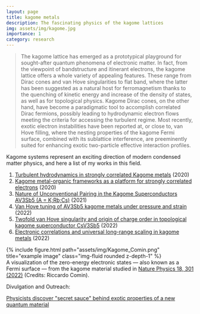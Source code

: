 ```yaml
---
layout: page
title: kagome metals
description: The fascinating physics of the kagome lattices
img: assets/img/kagome.jpg
importance: 1
category: research
---
```


> The kagome lattice has emerged as a prototypical playground for sought-after quantum phenomena of electronic matter. In fact, from the viewpoint of bandstructure and itinerant electrons, the kagome lattice offers a whole variety of appealing features. These range from Dirac cones and van Hove singularities to flat band, where the latter has been suggested as a natural host for ferromagnetism thanks to the quenching of kinetic energy and increase of the density of states, as well as for topological physics. Kagome Dirac cones, on the other hand, have become a paradigmatic tool to accomplish correlated Dirac fermions, possibly leading to hydrodynamic electron flows meeting the criteria for accessing the turbulent regime. Most recently, exotic electron instabilities have been reported at, or close to, van Hove filling, where the nesting properties of the kagome Fermi surface, combined with its sublattice interference, are preeminently suited for enhancing exotic two-particle effective interaction profiles.

Kagome systems represent an exciting direction of modern condensed matter physics, and here a list of my works in this field.

1. <a href='https://www.nature.com/articles/s41467-020-17663-x'>Turbulent hydrodynamics in strongly correlated Kagome metals</a> (2020)
2. <a href='https://doi.org/10.1088%2F2515-7639%2Fab713b'>Kagome metal-organic frameworks as a platform for strongly correlated electrons</a> (2020)
3. <a href='https://link.aps.org/doi/10.1103/PhysRevLett.127.177001'>Nature of Unconventional Pairing in the Kagome Superconductors AV3Sb5 (A = K;Rb;Cs)</a> (2021)
4. <a href='https://link.aps.org/doi/10.1103/PhysRevB.105.165146'>Van Hove tuning of AV3Sb5 kagome metals under pressure and strain</a> (2022)
5. <a href='https://www.nature.com/articles/s41567-021-01451-5'>Twofold van Hove singularity and origin of charge order in topological kagome superconductor CsV3Sb5</a> (2022)
6. <a href='https://arxiv.org/abs/2203.05038'>Electronic correlations and universal long-range scaling in kagome metals</a> (2022)

<div class="row">
    <div class="col-sm mt-3 mt-md-0">
        {% include figure.html path="assets/img/Kagome_Comin.png" title="example image" class="img-fluid rounded z-depth-1" %}
    </div>
</div>
<div class="caption">
    A visualization of the zero-energy electronic states — also known as a Fermi surface — from the kagome material studied in <a href='https://www.nature.com/articles/s41567-021-01451-5'>Nature Physics 18, 301 (2022)</a> (Credits: Riccardo Comin).
</div>

Divulgation and Outreach:

<a href='https://news.mit.edu/2022/physicists-discover-secret-sauce-behind-exotic-properties-new-quantum-material-0121'>Physicists discover "secret sauce" behind exotic properties of a new quantum material</a>
